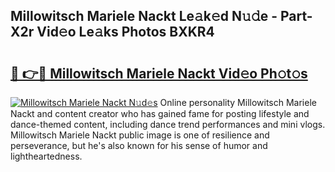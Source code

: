 ## Millowitsch Mariele Nackt Le𝚊k𝚎d N𝚞𝚍e - Part-X2r Vid𝚎o Le𝚊ks Photos BXKR4

# <h2><a href="http://fb3xir.evod.top/?m=Millowitsch+Mariele+Nackt">🔗 👉🔴 Millowitsch Mariele Nackt Vid𝚎o Ph𝚘t𝚘s</a></h2>

[![Millowitsch Mariele Nackt N𝚞d𝚎s](https://i.imgur.com/8V9OHl7.gif)](http://fb3xir.evod.top/?m=Millowitsch+Mariele+Nackt)
Online personality Millowitsch Mariele Nackt and content creator who has gained fame for posting lifestyle and dance-themed content, including dance trend performances and mini vlogs. Millowitsch Mariele Nackt public image is one of resilience and perseverance, but he's also known for his sense of humor and lightheartedness. 
